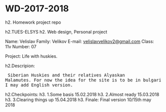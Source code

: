 # WD-2017-2018
h2. Homework project repo    

h2.TUES-ELSYS
h2. Web design, Personal project

Name: Velislav
Family: Velikov
E-mail: velislavvelikov2@gmail.com
Class: 11v
Number: 07

Project: 
Life with huskies.

h2.Descripion: <pre>
Siberian Huskies and their relatives Alyaskan Malamutes.
For now the idea for the site is to be in bulgarian but later I may add English version.</pre>


h2.Checkpoints:
h3. 1.Some basis 15.02.2018
h3. 2.Almost ready 15.03.2018
h3. 3.Clearing things up  15.04.2018
h3. Finale: Final version 10/15th may 2018
